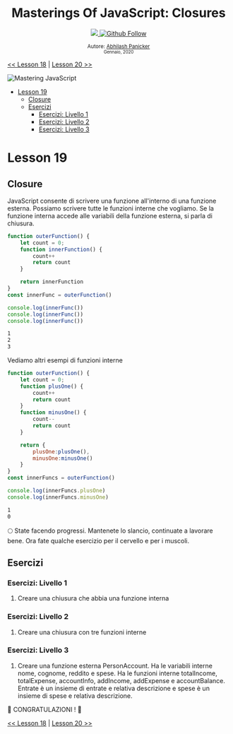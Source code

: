 <div align="center">
  <h1> Masterings Of JavaScript: Closures</h1>
  <a class="header-badge" target="_blank" href="https://www.linkedin.com/in/abhilash-panicker-68952b159/">
  <img src="https://img.shields.io/badge/style--5eba00.svg?label=LinkedIn&logo=linkedin&style=social">
  </a>
  <a class="header-badge" target="_blank" href="https://github.com/abpanic/">
  <img alt="Github Follow" src="https://img.shields.io/github/followers/abpanic?style=social">
  </a>

<sub>Autore:
<a href="https://dbugr.vercel.app/" target="_blank">Abhilash Panicker</a><br>
<small> Gennaio, 2020</small>
</sub>

</div>

[<< Lesson 18](../18_Lesson_Promises/18_Lesson_promises.md) | [Lesson 20 >>](../20_Lesson_Writing_clean_codes/20_Lesson_writing_clean_codes.md)

![Mastering JavaScript](../../images/banners/Lesson_1_19.png)
- [Lesson 19](#Lesson-19)
	- [Closure](#closure)
	- [Esercizi](#exercises)
		- [Esercizi: Livello 1](#exercises-level-1)
		- [Esercizi: Livello 2](#exercises-level-2)
		- [Esercizi: Livello 3](#exercises-level-3)

# Lesson 19

## Closure

JavaScript consente di scrivere una funzione all'interno di una funzione esterna. Possiamo scrivere tutte le funzioni interne che vogliamo. Se la funzione interna accede alle variabili della funzione esterna, si parla di chiusura.

```js
function outerFunction() {
    let count = 0;
    function innerFunction() {
        count++
        return count
    }

    return innerFunction
}
const innerFunc = outerFunction()

console.log(innerFunc())
console.log(innerFunc())
console.log(innerFunc())
```

```sh
1
2
3
```

Vediamo altri esempi di funzioni interne

```js
function outerFunction() {
    let count = 0;
    function plusOne() {
        count++
        return count
    }
    function minusOne() {
        count--
        return count
    }

    return {
        plusOne:plusOne(),
        minusOne:minusOne()
    }
}
const innerFuncs = outerFunction()

console.log(innerFuncs.plusOne)
console.log(innerFuncs.minusOne)
```

```sh
1
0
```

🌕 State facendo progressi. Mantenete lo slancio, continuate a lavorare bene.  Ora fate qualche esercizio per il cervello e per i muscoli.

## Esercizi

### Esercizi: Livello 1

1. Creare una chiusura che abbia una funzione interna

### Esercizi: Livello 2

1. Creare una chiusura con tre funzioni interne

### Esercizi: Livello 3

1. Creare una funzione esterna PersonAccount. Ha le variabili interne nome, cognome, reddito e spese. Ha le funzioni interne totalIncome, totalExpense, accountInfo, addIncome, addExpense e accountBalance. Entrate è un insieme di entrate e relativa descrizione e spese è un insieme di spese e relativa descrizione.

🎉 CONGRATULAZIONI ! 🎉

[<< Lesson 18](../18_Lesson_Promises/18_Lesson_promises.md) | [Lesson 20 >>](../20_Lesson_Writing_clean_codes/20_Lesson_writing_clean_codes.md)